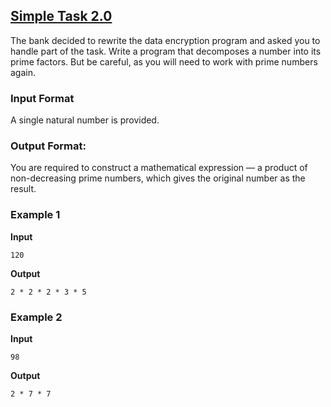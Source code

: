 ## [Simple Task 2.0](../../../solutions/2.3/23_r.py)

The bank decided to rewrite the data encryption program and asked you to handle part of the task. Write a program that decomposes a number into its prime factors. But be careful, as you will need to work with prime numbers again.

### Input Format

A single natural number is provided.

### Output Format:

You are required to construct a mathematical expression — a product of non-decreasing prime numbers, which gives the original number as the result.

### Example 1

__Input__
```plaintext
120
```

__Output__
```plaintext
2 * 2 * 2 * 3 * 5
```

### Example 2

__Input__
```plaintext
98
```

__Output__
```plaintext
2 * 7 * 7
```